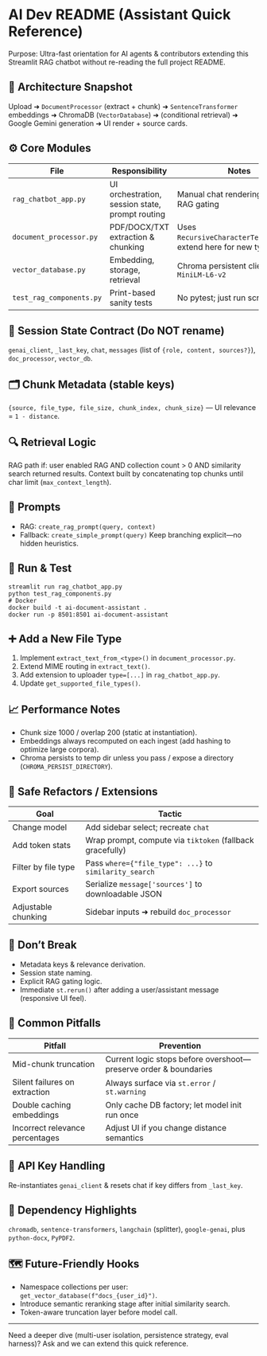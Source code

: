 # AI Dev README (Assistant Quick Reference)

Purpose: Ultra-fast orientation for AI agents & contributors extending this Streamlit RAG chatbot without re-reading the full project README.

## 🧱 Architecture Snapshot

Upload ➜ `DocumentProcessor` (extract + chunk) ➜ `SentenceTransformer` embeddings ➜ ChromaDB (`VectorDatabase`) ➜ (conditional retrieval) ➜ Google Gemini generation ➜ UI render + source cards.

## ⚙️ Core Modules

| File                     | Responsibility                                  | Notes                                                            |
| ------------------------ | ----------------------------------------------- | ---------------------------------------------------------------- |
| `rag_chatbot_app.py`     | UI orchestration, session state, prompt routing | Manual chat rendering; explicit RAG gating                       |
| `document_processor.py`  | PDF/DOCX/TXT extraction & chunking              | Uses `RecursiveCharacterTextSplitter`; extend here for new types |
| `vector_database.py`     | Embedding, storage, retrieval                   | Chroma persistent client + `all-MiniLM-L6-v2`                    |
| `test_rag_components.py` | Print-based sanity tests                        | No pytest; just run script                                       |

## 🧠 Session State Contract (Do NOT rename)

`genai_client`, `_last_key`, `chat`, `messages` (list of `{role, content, sources?}`), `doc_processor`, `vector_db`.

## 🗂 Chunk Metadata (stable keys)

`{source, file_type, file_size, chunk_index, chunk_size}` — UI relevance = `1 - distance`.

## 🔍 Retrieval Logic

RAG path if: user enabled RAG AND collection count > 0 AND similarity search returned results. Context built by concatenating top chunks until char limit (`max_context_length`).

## 🧾 Prompts

- RAG: `create_rag_prompt(query, context)`
- Fallback: `create_simple_prompt(query)`
  Keep branching explicit—no hidden heuristics.

## 🚀 Run & Test

```
streamlit run rag_chatbot_app.py
python test_rag_components.py
# Docker
docker build -t ai-document-assistant .
docker run -p 8501:8501 ai-document-assistant
```

## ➕ Add a New File Type

1. Implement `extract_text_from_<type>()` in `document_processor.py`.
2. Extend MIME routing in `extract_text()`.
3. Add extension to uploader `type=[...]` in `rag_chatbot_app.py`.
4. Update `get_supported_file_types()`.

## 📈 Performance Notes

- Chunk size 1000 / overlap 200 (static at instantiation).
- Embeddings always recomputed on each ingest (add hashing to optimize large corpora).
- Chroma persists to temp dir unless you pass / expose a directory (`CHROMA_PERSIST_DIRECTORY`).

## 🧪 Safe Refactors / Extensions

| Goal                | Tactic                                                    |
| ------------------- | --------------------------------------------------------- |
| Change model        | Add sidebar select; recreate `chat`                       |
| Add token stats     | Wrap prompt, compute via `tiktoken` (fallback gracefully) |
| Filter by file type | Pass `where={"file_type": ...}` to `similarity_search`    |
| Export sources      | Serialize `message['sources']` to downloadable JSON       |
| Adjustable chunking | Sidebar inputs ➜ rebuild `doc_processor`                  |

## 🛑 Don’t Break

- Metadata keys & relevance derivation.
- Session state naming.
- Explicit RAG gating logic.
- Immediate `st.rerun()` after adding a user/assistant message (responsive UI feel).

## 🧩 Common Pitfalls

| Pitfall                         | Prevention                                                       |
| ------------------------------- | ---------------------------------------------------------------- |
| Mid-chunk truncation            | Current logic stops before overshoot—preserve order & boundaries |
| Silent failures on extraction   | Always surface via `st.error` / `st.warning`                     |
| Double caching embeddings       | Only cache DB factory; let model init run once                   |
| Incorrect relevance percentages | Adjust UI if you change distance semantics                       |

## 🔐 API Key Handling

Re-instantiates `genai_client` & resets chat if key differs from `_last_key`.

## 🧷 Dependency Highlights

`chromadb`, `sentence-transformers`, `langchain` (splitter), `google-genai`, plus `python-docx`, `PyPDF2`.

## 🗺 Future-Friendly Hooks

- Namespace collections per user: `get_vector_database(f"docs_{user_id}")`.
- Introduce semantic reranking stage after initial similarity search.
- Token-aware truncation layer before model call.

---

Need a deeper dive (multi-user isolation, persistence strategy, eval harness)? Ask and we can extend this quick reference.
